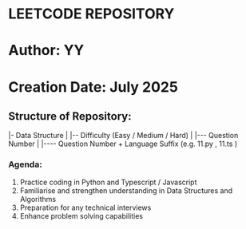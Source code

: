 # LEETCODE REPOSITORY

# Author: YY

# Creation Date: July 2025

## Structure of Repository:

|- Data Structure
|
|-- Difficulty (Easy / Medium / Hard)
|
|--- Question Number
|
|---- Question Number + Language Suffix (e.g. 11.py , 11.ts )

### Agenda:

1. Practice coding in Python and Typescript / Javascript
2. Familiarise and strengthen understanding in Data Structures and Algorithms
3. Preparation for any technical interviews
4. Enhance problem solving capabilities
